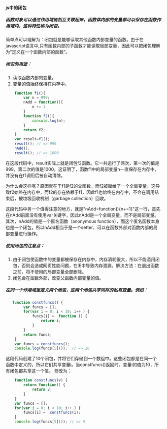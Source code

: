 #### js中的闭包
##### 函数对象可以通过作用域链相互关联起来，函数体内部的变量都可以保存在函数作用域内，这种特性称为闭包。
简单点可以理解为：闭包就是能够读取其他函数内部变量的函数。由于在javascript语言中,只有函数内部的子函数才能读取局部变量，因此可以把闭包理解为“定义在一个函数内部的函数”。
##### 闭包的用途：
1. 读取函数内部的变量。
2. 变量的值始终保持在内存中。

``` javascript
    function f1(){
        var n = 999;
        nAdd = function(){
            n += 1
        }
        function f2(){
            console.log(n);
        }
        return f2;
    }
    var result=f1();
    result(); // => 999
    nAdd();
    result(); // => 1000    
```
在这段代码中，result实际上就是闭包f2函数。它一共运行了两次，第一次的值是999，第二次的值是1000。这证明了，函数f1中的局部变量n一直保存在内存中，并没有在f1调用后被自动清除。

为什么会这样呢？原因就在于f1是f2的父函数，而f2被赋给了一个全局变量，这导致f2始终在内存中，而f2的存在依赖于f1，因此f1也始终在内存中，不会在调用结束后，被垃圾回收机制（garbage collection）回收。

这段代码中另一个值得注意的地方，就是"nAdd=function(){n+=1}"这一行，首先在nAdd前面没有使用var关键字，因此nAdd是一个全局变量，而不是局部变量。其次，nAdd的值是一个匿名函数（anonymous function），而这个匿名函数本身也是一个闭包，所以nAdd相当于是一个setter，可以在函数外部对函数内部的局部变量进行操作。

##### 使用闭包的注意点：
1. 由于闭包使函数中的变量都被保存在内存中，内存消耗很大，所以不能滥用闭包，否则会造成网页性能问题，在IE中导致内存泄漏。解决方法：在退出函数之前，将不使用的局部变量全部删除。
2. 闭包会在函数外部，改变父函数内部变量的值。
##### 在同一个作用域里定义两个闭包，这两个闭包共享同样的私有变量。例如：

```javascript
   function constfuncs() {
        var funcs = [];
        for(var i = 0; i < 10; i++ ) {
            funcs[i] =  function () {
                return i;
            }
        }
        return funcs;
    }
    var funcs = constfuncs();
    console.log(funcs[5]());  // => 10
```
这段代码创建了10个闭包，并将它们存储到一个数组中。这些闭包都是在同一个函数中定义的，所以它们共享变量i。当constfuncs()返回时，变量i的值为10，所有闭包都共享这一个值。
修改为：
```javascript
    function constfuncs(v) {
        return function() {
            return v;
        }
    }
    var funcs = [];
    for(var i = 0; i < 10; i++ ) {
        funcs[i] =  constfuncs(i);
    }
    console.log(funcs[5]()); // => 5
```
